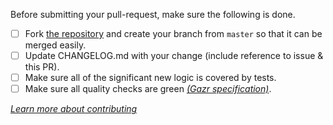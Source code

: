 Before submitting your pull-request, make sure the following is done.

* [ ] Fork [the repository](https://github.com/dailymotion/tartiflette) and create your branch from `master` so that it can be merged easily.
* [ ] Update CHANGELOG.md with your change (include reference to issue & this PR).
* [ ] Make sure all of the significant new logic is covered by tests.
* [ ] Make sure all quality checks are green _[(Gazr specification)](https://gazr.io)_.

*[Learn more about contributing](https://github.com/dailymotion/tartiflette/blob/master/docs/CONTRIBUTING.md)*

